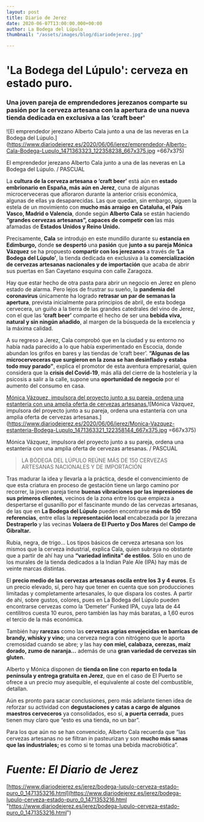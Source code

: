 ```yaml
---
layout: post
title: Diario de Jerez
date: 2020-06-07T13:00:00.000+00:00
author: La Bodega del Lúpulo
thumbnail: "/assets/images/blog/diariodejerez.jpg"

---
```

# 'La Bodega del Lúpulo': cerveza en estado puro.

### Una joven pareja de emprendedores jerezanos comparte su pasión por la cerveza artesana con la apertura de una nueva tienda dedicada en exclusiva a las ‘craft beer'

![El emprendedor jerezano Alberto Cala junto a una de las neveras en La Bodega del Lúpulo.](https://www.diariodejerez.es/2020/06/06/jerez/emprendedor-Alberto-Cala-Bodega-Lupulo_1471363323_122358238_667x375.jpg =667x375)

El emprendedor jerezano Alberto Cala junto a una de las neveras en La Bodega del Lúpulo. / PASCUAL

La **cultura de la cerveza artesana o ‘craft beer’** está aún en **estado embrionario en España, más aún en Jerez**, cuna de algunas microcerveceras que afloraron durante la anterior crisis económica, algunas de ellas ya desaparecidas. Las que quedan, sin embargo, siguen la estela de un movimiento con **mucho más arraigo en Cataluña, el País Vasco, Madrid o Valencia**, donde según **Alberto Cala** se están haciendo **“grandes cervezas artesanas”, capaces de competir con** las más afamadas de **Estados Unidos y Reino Unido.**

Precisamente, **Cala** se introdujo en este mundillo durante su **estancia en Edimburgo,** donde **se despertó** una **pasión** que **junto a su pareja Mónica Vázquez** se ha propuesto **compartir con los jerezanos** a través de **‘La Bodega del Lúpulo’**, la tienda dedicada en exclusiva a la **comercialización de cervezas artesanas nacionales y de importación** que acaba de abrir sus puertas en San Cayetano esquina con calle Zaragoza.

Hay que estar hecho de otra pasta para abrir un negocio en Jerez en pleno estado de alarma. Pero lejos de frustrar su sueño, la **pandemia del coronavirus** únicamente ha logrado **retrasar un par de semanas la apertura**, prevista inicialmente para principios de abril, de esta bodega cervecera, un guiño a la tierra de las grandes catedrales del vino de Jerez, con el que las **‘craft beer’** comparte el hecho de ser una **bebida viva, natural y sin ningún añadido**, al margen de la búsqueda de la excelencia y la máxima calidad.

A su regreso a Jerez, Cala comprobó que en la ciudad y su entorno no había nada parecido a lo que había experimentado en Escocia, donde abundan los grifos en bares y las tiendas de ‘craft beer’. **“Algunas de las microcerveceras que surgieron en la zona se han desinflado y estaba todo muy parado”**, explica el promotor de esta aventura empresarial, quien considera que la **crisis del Covid-19**, más allá del cierre de la hostelería y la psicosis a salir a la calle, supone una **oportunidad de negocio** por el aumento del consumo en casa.

[Mónica Vázquez, impulsora del proyecto junto a su pareja, ordena una estantería con una amplia oferta de cervezas artesanas.](https://www.diariodejerez.es/2020/06/06/jerez/Monica-Vazquez-estanteria-Bodega-Lupulo_1471363321_122358144_667x375.jpg)![Mónica Vázquez, impulsora del proyecto junto a su pareja, ordena una estantería con una amplia oferta de cervezas artesanas.](https://www.diariodejerez.es/2020/06/06/jerez/Monica-Vazquez-estanteria-Bodega-Lupulo_1471363321_122358144_667x375.jpg =667x375)

Mónica Vázquez, impulsora del proyecto junto a su pareja, ordena una estantería con una amplia oferta de cervezas artesanas. / PASCUAL

> LA BÓDEGA DEL LÚPULO REÚNE MÁS DE 150 CERVEZAS ARTESANAS NACIONALES Y DE IMPORTACIÓN

Tras madurar la idea y llevarla a la práctica, desde el convencimiento de que esta criatura en proceso de gestación tiene un largo camino por recorrer, la joven pareja tiene **buenas vibraciones por las impresiones de sus primeros clientes**, vecinos de la zona entre los que empieza a despertarse el gusanillo por el fascinante mundo de las cervezas artesanas, de las que en **La Bodega del Lúpulo** pueden encontrarse **más de 150 referencias**, entre ellas la **representación local** encabezada por la jerezana **Destraperlo** y las vecinas **Volaera de El Puerto y Dos Mares** del **Campo de Gibraltar.**

Rubia, negra, de trigo... Los tipos básicos de cerveza artesana son los mismos que la cerveza industrial, explica Cala, quien subraya no obstante que a partir de ahí hay una **“variedad infinita” de estilos**. Sólo en uno de los murales de la tienda dedicados a la Indian Pale Ale (IPA) hay más de veinte marcas distintas.

El **precio medio de las cervezas artesanas oscila entre los 3 y 4 euros**. Es un precio elevado, sí, pero hay que tener en cuenta que son producciones limitadas y completamente artesanales, lo que dispara los costes. A partir de ahí, sobre gustos, colores, pues en La Bodega del Lúpulo pueden encontrarse cervezas como la ‘Demeter’ Funked IPA, cuya lata de 44 centilitros cuesta 10 euros, pero también las hay más baratas, a 1,60 euros el tercio de la más económica.

También hay **rarezas** como las **cervezas agrias envejecidas en barricas de brandy, whisky y vino**; una cerveza negra con nitrógeno que le aporta cremosidad cuando se abre; y las hay **con miel, calabaza, cerezas, maíz dorado, zumo de naranja...** además de una **gran variedad de cervezas sin gluten.**

Alberto y Mónica disponen de **tienda on line** con **reparto en toda la península y entrega gratuita en Jerez**, que en el caso de El Puerto se ofrece a un precio muy asequible, el equivalente al coste del combustible, detallan.

Aún es pronto para sacar conclusiones, pero más adelante tienen idea de reforzar su actividad con **degustaciones y catas a cargo de algunos maestros cerveceros** ya consolidados, eso sí, **a puerta cerrada**, pues tienen muy claro que “esto es una tienda, no un bar”.

Para los que aún no se han convencido, Alberto Cala recuerda que “las cervezas artesanas no se filtran in pasteurizan y son **mucho más sanas que las industriales;** es como si te tomas una bebida macrobiótica”.

# **_Fuente: El Diario de Jerez_**

[https://www.diariodejerez.es/jerez/bodega-lupulo-cerveza-estado-puro_0_1471353216.html](https://www.diariodejerez.es/jerez/bodega-lupulo-cerveza-estado-puro_0_1471353216.html "https://www.diariodejerez.es/jerez/bodega-lupulo-cerveza-estado-puro_0_1471353216.html")